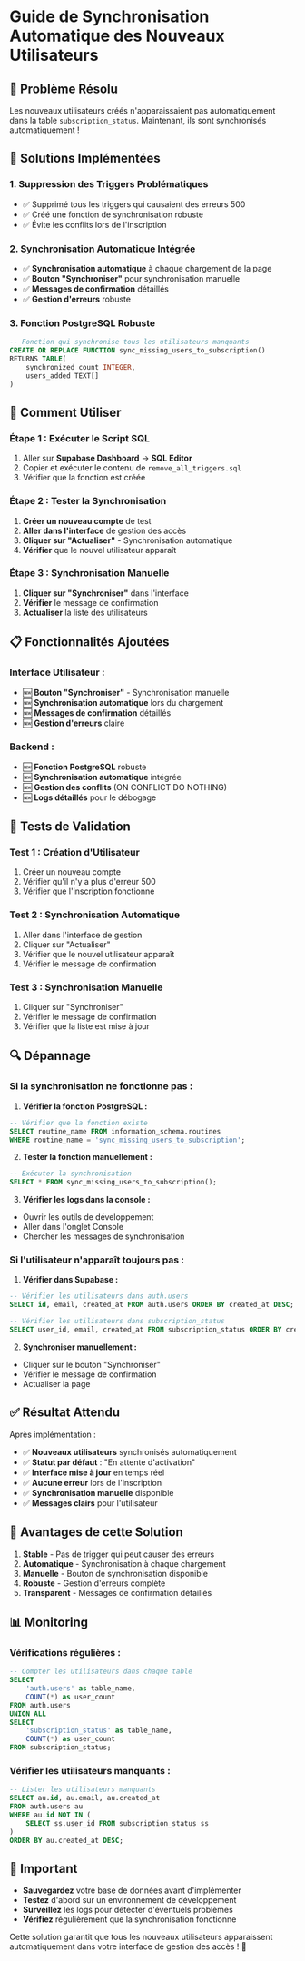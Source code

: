# Guide de Synchronisation Automatique des Nouveaux Utilisateurs

## 🎯 **Problème Résolu**

Les nouveaux utilisateurs créés n'apparaissaient pas automatiquement dans la table `subscription_status`. Maintenant, ils sont synchronisés automatiquement !

## 🔧 **Solutions Implémentées**

### 1. **Suppression des Triggers Problématiques**
- ✅ Supprimé tous les triggers qui causaient des erreurs 500
- ✅ Créé une fonction de synchronisation robuste
- ✅ Évite les conflits lors de l'inscription

### 2. **Synchronisation Automatique Intégrée**
- ✅ **Synchronisation automatique** à chaque chargement de la page
- ✅ **Bouton "Synchroniser"** pour synchronisation manuelle
- ✅ **Messages de confirmation** détaillés
- ✅ **Gestion d'erreurs** robuste

### 3. **Fonction PostgreSQL Robuste**
```sql
-- Fonction qui synchronise tous les utilisateurs manquants
CREATE OR REPLACE FUNCTION sync_missing_users_to_subscription()
RETURNS TABLE(
    synchronized_count INTEGER,
    users_added TEXT[]
)
```

## 🚀 **Comment Utiliser**

### **Étape 1 : Exécuter le Script SQL**
1. Aller sur **Supabase Dashboard** → **SQL Editor**
2. Copier et exécuter le contenu de `remove_all_triggers.sql`
3. Vérifier que la fonction est créée

### **Étape 2 : Tester la Synchronisation**
1. **Créer un nouveau compte** de test
2. **Aller dans l'interface** de gestion des accès
3. **Cliquer sur "Actualiser"** - Synchronisation automatique
4. **Vérifier** que le nouvel utilisateur apparaît

### **Étape 3 : Synchronisation Manuelle**
1. **Cliquer sur "Synchroniser"** dans l'interface
2. **Vérifier** le message de confirmation
3. **Actualiser** la liste des utilisateurs

## 📋 **Fonctionnalités Ajoutées**

### **Interface Utilisateur :**
- 🆕 **Bouton "Synchroniser"** - Synchronisation manuelle
- 🆕 **Synchronisation automatique** lors du chargement
- 🆕 **Messages de confirmation** détaillés
- 🆕 **Gestion d'erreurs** claire

### **Backend :**
- 🆕 **Fonction PostgreSQL** robuste
- 🆕 **Synchronisation automatique** intégrée
- 🆕 **Gestion des conflits** (ON CONFLICT DO NOTHING)
- 🆕 **Logs détaillés** pour le débogage

## 🧪 **Tests de Validation**

### **Test 1 : Création d'Utilisateur**
1. Créer un nouveau compte
2. Vérifier qu'il n'y a plus d'erreur 500
3. Vérifier que l'inscription fonctionne

### **Test 2 : Synchronisation Automatique**
1. Aller dans l'interface de gestion
2. Cliquer sur "Actualiser"
3. Vérifier que le nouvel utilisateur apparaît
4. Vérifier le message de confirmation

### **Test 3 : Synchronisation Manuelle**
1. Cliquer sur "Synchroniser"
2. Vérifier le message de confirmation
3. Vérifier que la liste est mise à jour

## 🔍 **Dépannage**

### **Si la synchronisation ne fonctionne pas :**

1. **Vérifier la fonction PostgreSQL :**
```sql
-- Vérifier que la fonction existe
SELECT routine_name FROM information_schema.routines 
WHERE routine_name = 'sync_missing_users_to_subscription';
```

2. **Tester la fonction manuellement :**
```sql
-- Exécuter la synchronisation
SELECT * FROM sync_missing_users_to_subscription();
```

3. **Vérifier les logs dans la console :**
- Ouvrir les outils de développement
- Aller dans l'onglet Console
- Chercher les messages de synchronisation

### **Si l'utilisateur n'apparaît toujours pas :**

1. **Vérifier dans Supabase :**
```sql
-- Vérifier les utilisateurs dans auth.users
SELECT id, email, created_at FROM auth.users ORDER BY created_at DESC;

-- Vérifier les utilisateurs dans subscription_status
SELECT user_id, email, created_at FROM subscription_status ORDER BY created_at DESC;
```

2. **Synchroniser manuellement :**
- Cliquer sur le bouton "Synchroniser"
- Vérifier le message de confirmation
- Actualiser la page

## ✅ **Résultat Attendu**

Après implémentation :

- ✅ **Nouveaux utilisateurs** synchronisés automatiquement
- ✅ **Statut par défaut** : "En attente d'activation"
- ✅ **Interface mise à jour** en temps réel
- ✅ **Aucune erreur** lors de l'inscription
- ✅ **Synchronisation manuelle** disponible
- ✅ **Messages clairs** pour l'utilisateur

## 🎉 **Avantages de cette Solution**

1. **Stable** - Pas de trigger qui peut causer des erreurs
2. **Automatique** - Synchronisation à chaque chargement
3. **Manuelle** - Bouton de synchronisation disponible
4. **Robuste** - Gestion d'erreurs complète
5. **Transparent** - Messages de confirmation détaillés

## 📊 **Monitoring**

### **Vérifications régulières :**
```sql
-- Compter les utilisateurs dans chaque table
SELECT 
    'auth.users' as table_name,
    COUNT(*) as user_count
FROM auth.users
UNION ALL
SELECT 
    'subscription_status' as table_name,
    COUNT(*) as user_count
FROM subscription_status;
```

### **Vérifier les utilisateurs manquants :**
```sql
-- Lister les utilisateurs manquants
SELECT au.id, au.email, au.created_at
FROM auth.users au
WHERE au.id NOT IN (
    SELECT ss.user_id FROM subscription_status ss
)
ORDER BY au.created_at DESC;
```

## 🚨 **Important**

- **Sauvegardez** votre base de données avant d'implémenter
- **Testez** d'abord sur un environnement de développement
- **Surveillez** les logs pour détecter d'éventuels problèmes
- **Vérifiez** régulièrement que la synchronisation fonctionne

Cette solution garantit que tous les nouveaux utilisateurs apparaissent automatiquement dans votre interface de gestion des accès ! 🎉










